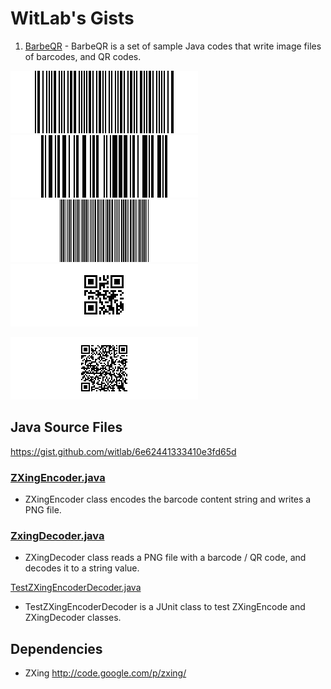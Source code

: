 WitLab's Gists
================
1. [BarbeQR](BarbeQR/BarbeQR.html) - BarbeQR is a set of sample Java codes that write image files of barcodes, and QR codes.

![CodaBar Barcode](BarbeQR/codabar_123456789.png)
![Code128 Barcode](BarbeQR/code128_123456789.png)
![Code39 Barcode](BarbeQR/code39_123456789.png)
![QR Code Barcode](BarbeQR/qrcode_123456789.png)

![QR Code With Japanese Text](BarbeQR/qrcodeShiftJisJapanese_123456789.png)

## Java Source Files
<https://gist.github.com/witlab/6e62441333410e3fd65d>

### [ZXingEncoder.java](https://gist.github.com/witlab/6e62441333410e3fd65d)
* ZXingEncoder class encodes the barcode content string and writes a PNG file.
### [ZxingDecoder.java](https://gist.github.com/witlab/4aedde8fa566229bbeee)
* ZXingDecoder class reads a PNG file with a barcode / QR code, and decodes it to a string value.

[TestZXingEncoderDecoder.java](https://gist.github.com/witlab/5ec411ee74c4409d0b7e)
* TestZXingEncoderDecoder is a JUnit class to test ZXingEncode and ZXingDecoder classes.

## Dependencies
* ZXing http://code.google.com/p/zxing/
